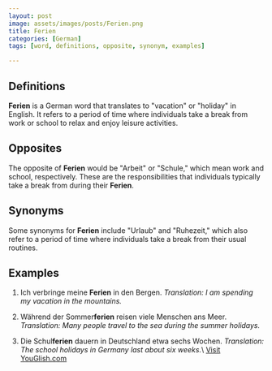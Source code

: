 ```yaml
---
layout: post
image: assets/images/posts/Ferien.png
title: Ferien
categories: [German]
tags: [word, definitions, opposite, synonym, examples]

---
```


## Definitions

**Ferien** is a German word that translates to "vacation" or "holiday" in English. It refers to a period of time where individuals take a break from work or school to relax and enjoy leisure activities.

## Opposites

The opposite of **Ferien** would be "Arbeit" or "Schule," which mean work and school, respectively. These are the responsibilities that individuals typically take a break from during their **Ferien**.

## Synonyms

Some synonyms for **Ferien** include "Urlaub" and "Ruhezeit," which also refer to a period of time where individuals take a break from their usual routines.

## Examples

1. Ich verbringe meine **Ferien** in den Bergen.
   *Translation: I am spending my vacation in the mountains.*

2. Während der Sommer**ferien** reisen viele Menschen ans Meer.
   *Translation: Many people travel to the sea during the summer holidays.*

3. Die Schul**ferien** dauern in Deutschland etwa sechs Wochen.
   *Translation: The school holidays in Germany last about six weeks.*\ <a id="yg-widget-0" class="youglish-widget" data-query="Ferien" data-lang="german" data-components="8412" data-auto-start="0" data-bkg-color="theme_light" data-title="How%20to%20pronounce%20Ferien%20in%20German"  rel="nofollow" href="https://youglish.com">Visit YouGlish.com</a><script async src="https://youglish.com/public/emb/widget.js" charset="utf-8"></script>